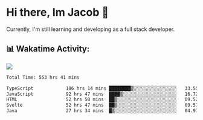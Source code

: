 # Hi there, Im Jacob 👋
Currently, I'm still learning and developing as a full stack developer.

## 📊 Wakatime Activity:

![](https://wakatime.com/share/@bfeff6fe-7f39-433c-bc17-53e716b9a274/c1084c79-5b1a-4658-a9e1-8a8ffabbc873.svg)

<!--START_SECTION:waka-->

```txt
Total Time: 553 hrs 41 mins

TypeScript            186 hrs 14 mins ████████▒░░░░░░░░░░░░░░░░   33.55 %
JavaScript            92 hrs 47 mins  ████▒░░░░░░░░░░░░░░░░░░░░   16.72 %
HTML                  52 hrs 50 mins  ██▒░░░░░░░░░░░░░░░░░░░░░░   09.52 %
Svelte                52 hrs 47 mins  ██▒░░░░░░░░░░░░░░░░░░░░░░   09.51 %
Java                  27 hrs 34 mins  █▒░░░░░░░░░░░░░░░░░░░░░░░   04.97 %
```

<!--END_SECTION:waka-->
